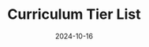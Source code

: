 ---
categories:       blog
date:             2024-10-16
description:  >-
    Was college worth it?
lang:             en
last_modified_at: 2024-10-16
layout:           post
tags:
- Life
title: >-
    Curriculum Tier List
layout:           style
name: >-
    Curriculum Tier List
---